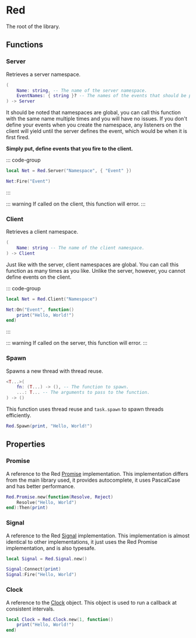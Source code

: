 # Red

The root of the library.

## Functions

### Server

Retrieves a server namespace.

```lua
(
	Name: string, -- The name of the server namespace.
	EventNames: { string }? -- The names of the events that should be pre-defined.
) -> Server
```

It should be noted that namespaces are global, you can call this function with the same name multiple times and you will have no issues. If you don't define your events when you create the namespace, any listeners on the client will yield until the server defines the event, which would be when it is first fired.

**Simply put, define events that you fire to the client.**

::: code-group
```lua [Server]
local Net = Red.Server("Namespace", { "Event" })

Net:Fire("Event")
```
:::

::: warning
If called on the client, this function will error.
:::

### Client

Retrieves a client namespace.

```lua
(
	Name: string -- The name of the client namespace.
) -> Client
```

Just like with the server, client namespaces are global. You can call this function as many times as you like. Unlike the server, however, you cannot define events on the client.

::: code-group
```lua [Client]
local Net = Red.Client("Namespace")

Net:On("Event", function()
	print("Hello, World!")
end)
```
:::

::: warning
If called on the server, this function will error.
:::

### Spawn

Spawns a new thread with thread reuse.

```lua
<T...>(
	fn: (T...) -> (), -- The function to spawn.
	...: T... -- The arguments to pass to the function.
) -> ()
```

This function uses thread reuse and `task.spawn` to spawn threads efficiently.

```lua
Red.Spawn(print, "Hello, World!")
```

## Properties

### Promise

A reference to the Red [Promise](./Promise) implementation. This implementation differs from the main library used, it provides autocomplete, it uses PascalCase and has better performance.

```lua
Red.Promise.new(function(Resolve, Reject)
	Resolve("Hello, World")
end):Then(print)
```

### Signal

A reference to the Red [Signal](./Signal) implementation. This implementation is almost identical to other implementations, it just uses the Red Promise implementation, and is also typesafe.

```lua
local Signal = Red.Signal.new()

Signal:Connect(print)
Signal:Fire("Hello, World")
```

### Clock

A reference to the [Clock](./Clock) object. This object is used to run a callback at consistent intervals.

```lua
local Clock = Red.Clock.new(1, function()
	print("Hello, World!")
end)
```
